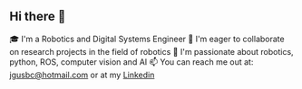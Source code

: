 ## Hi there 👋
🎓 I'm a Robotics and Digital Systems Engineer
🔭 I'm eager to collaborate on research projects in the field of robotics
🌱 I'm passionate about robotics, python, ROS, computer vision and AI
📫 You can reach me out at: jgusbc@hotmail.com or at my [Linkedin](https://www.linkedin.com/in/jgusbc/)
<!--
**Jgusbc/Jgusbc** is a ✨ _special_ ✨ repository because its `README.md` (this file) appears on your GitHub profile.

Here are some ideas to get you started:

- 🔭 I’m currently working on ...
- 🌱 I’m currently learning ...
- 👯 I’m looking to collaborate on ...
- 🤔 I’m looking for help with ...
- 💬 Ask me about ...
- 📫 How to reach me: ...
- 😄 Pronouns: ...
- ⚡ Fun fact: ...
-->
